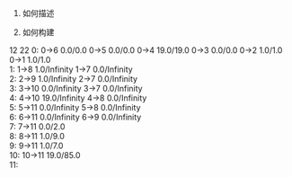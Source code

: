 1. 如何描述

2. 如何构建

12 22
0:  0->6 0.0/0.0  0->5 0.0/0.0  0->4 19.0/19.0  0->3 0.0/0.0  0->2 1.0/1.0  0->1 1.0/1.0  
1:  1->8 1.0/Infinity  1->7 0.0/Infinity  
2:  2->9 1.0/Infinity  2->7 0.0/Infinity  
3:  3->10 0.0/Infinity  3->7 0.0/Infinity  
4:  4->10 19.0/Infinity  4->8 0.0/Infinity  
5:  5->11 0.0/Infinity  5->8 0.0/Infinity  
6:  6->11 0.0/Infinity  6->9 0.0/Infinity  
7:  7->11 0.0/2.0  
8:  8->11 1.0/9.0  
9:  9->11 1.0/7.0  
10:  10->11 19.0/85.0  
11:  
